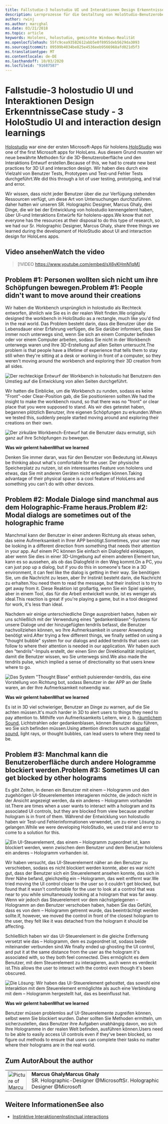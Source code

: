 ```yaml
---
title: Fallstudie-3 holostudio UI und Interaktionen Design Erkenntnisse
description: Lernprozesse für die Gestaltung von HoloStudio-Benutzeroberfläche und -Interaktion
author: rwinj
ms.author: marcghal
ms.date: 03/21/2018
ms.topic: article
keywords: Hololens, holostudio, gemischte Windows-Realität
ms.openlocfilehash: 55fc9cea93582612abb5e0f8955deb5629da3093
ms.sourcegitcommit: 09599b4034be825e4536eeb9566968afd021d5f3
ms.translationtype: MT
ms.contentlocale: de-DE
ms.lasthandoff: 10/03/2020
ms.locfileid: "91687587"
---
```

# <a name="case-study---3-holostudio-ui-and-interaction-design-learnings"></a><span data-ttu-id="f6c53-104">Fallstudie-3 holostudio UI und Interaktionen Design Erkenntnisse</span><span class="sxs-lookup"><span data-stu-id="f6c53-104">Case study - 3 HoloStudio UI and interaction design learnings</span></span>

<span data-ttu-id="f6c53-105">[Holostudio](https://www.youtube.com/watch?v=BRIJG0x_We8) war eine der ersten Microsoft-Apps für hololens.</span><span class="sxs-lookup"><span data-stu-id="f6c53-105">[HoloStudio](https://www.youtube.com/watch?v=BRIJG0x_We8) was one of the first Microsoft apps for HoloLens.</span></span> <span data-ttu-id="f6c53-106">Aus diesem Grund mussten wir neue bewährte Methoden für die 3D-Benutzeroberfläche und den Interaktions Entwurf erstellen.</span><span class="sxs-lookup"><span data-stu-id="f6c53-106">Because of this, we had to create new best practices for 3D UI and interaction design.</span></span> <span data-ttu-id="f6c53-107">Wir haben dies durch eine Vielzahl von Benutzer Tests, Prototypen und Test-und Fehler Tests durchgeführt.</span><span class="sxs-lookup"><span data-stu-id="f6c53-107">We did this through a lot of user testing, prototyping, and trial and error.</span></span>

<span data-ttu-id="f6c53-108">Wir wissen, dass nicht jeder Benutzer über die zur Verfügung stehenden Ressourcen verfügt, um diese Art von Untersuchungen durchzuführen. daher hatten wir unseren SR. Holographic Designer, Marcus Ghaly, drei Dinge, die wir bei der Entwicklung von holostudio kennengelernt haben, über UI-und Interaktions Entwürfe für hololens-apps.</span><span class="sxs-lookup"><span data-stu-id="f6c53-108">We know that not everyone has the resources at their disposal to do this type of research, so we had our Sr. Holographic Designer, Marcus Ghaly, share three things we learned during the development of HoloStudio about UI and interaction design for HoloLens apps.</span></span>

## <a name="watch-the-video"></a><span data-ttu-id="f6c53-109">Video ansehen</span><span class="sxs-lookup"><span data-stu-id="f6c53-109">Watch the video</span></span>

>[!VIDEO https://www.youtube.com/embed/sX6yKHmN1qM]

## <a name="problem-1-people-didnt-want-to-move-around-their-creations"></a><span data-ttu-id="f6c53-110">Problem #1: Personen wollten sich nicht um ihre Schöpfungen bewegen.</span><span class="sxs-lookup"><span data-stu-id="f6c53-110">Problem #1: People didn't want to move around their creations</span></span>

<span data-ttu-id="f6c53-111">Wir haben die Workbench ursprünglich in holostudio als Rechteck entworfen, ähnlich wie Sie es in der realen Welt finden.</span><span class="sxs-lookup"><span data-stu-id="f6c53-111">We originally designed the workbench in HoloStudio as a rectangle, much like you'd find in the real world.</span></span> <span data-ttu-id="f6c53-112">Das Problem besteht darin, dass die Benutzer über die Lebensdauer einer Erfahrung verfügen, die Sie darüber informiert, dass Sie immer noch unterwegs sind, wenn Sie sich an einem Computer befinden oder vor einem Computer arbeiten, sodass Sie nicht in der Workbench unterwegs waren und Ihre 3D-Erstellung auf allen Seiten untersucht.</span><span class="sxs-lookup"><span data-stu-id="f6c53-112">The problem is that people have a lifetime of experience that tells them to stay still when they're sitting at a desk or working in front of a computer, so they weren't moving around the workbench and exploring their 3D creation from all sides.</span></span>

![Der rechteckige Entwurf der Workbench in holostudio hat Benutzern den Umstieg auf die Entwicklung von allen Seiten durchgeführt.](images/rectangular-workbench-500px.jpg)

<span data-ttu-id="f6c53-114">Wir hatten die Einblicke, um die Workbench zu runden, sodass es keine "Front"-oder Clear-Position gab, die Sie positionieren sollten.</span><span class="sxs-lookup"><span data-stu-id="f6c53-114">We had the insight to make the workbench round, so that there was no "front" or clear place that you were supposed to stand.</span></span> <span data-ttu-id="f6c53-115">Als wir dies getestet haben, begannen plötzlich Benutzer, ihre eigenen Schöpfungen zu erkunden.</span><span class="sxs-lookup"><span data-stu-id="f6c53-115">When we tested this, suddenly people started moving around and exploring their creations on their own.</span></span>

![Der zirkuläre Workbench-Entwurf hat die Benutzer dazu ermutigt, sich ganz auf ihre Schöpfungen zu bewegen.](images/circular-workbench-500px.jpg)

<span data-ttu-id="f6c53-117">**Was wir gelernt haben**</span><span class="sxs-lookup"><span data-stu-id="f6c53-117">**What we learned**</span></span>

<span data-ttu-id="f6c53-118">Denken Sie immer daran, was für den Benutzer von Bedeutung ist.</span><span class="sxs-lookup"><span data-stu-id="f6c53-118">Always be thinking about what's comfortable for the user.</span></span> <span data-ttu-id="f6c53-119">Der physische Speicherplatz zu nutzen, ist ein interessantes Feature von hololens und etwas, das Sie mit anderen Geräten nicht erledigen können.</span><span class="sxs-lookup"><span data-stu-id="f6c53-119">Taking advantage of their physical space is a cool feature of HoloLens and something you can't do with other devices.</span></span>

## <a name="problem-2-modal-dialogs-are-sometimes-out-of-the-holographic-frame"></a><span data-ttu-id="f6c53-120">Problem #2: Modale Dialoge sind manchmal aus dem Holographic-Frame heraus.</span><span class="sxs-lookup"><span data-stu-id="f6c53-120">Problem #2: Modal dialogs are sometimes out of the holographic frame</span></span>

<span data-ttu-id="f6c53-121">Manchmal kann der Benutzer in einer anderen Richtung als etwas sehen, das seine Aufmerksamkeit in Ihrer APP benötigt.</span><span class="sxs-lookup"><span data-stu-id="f6c53-121">Sometimes, your user may be looking in a different direction from something that needs their attention in your app.</span></span> <span data-ttu-id="f6c53-122">Auf einem PC können Sie einfach ein Dialogfeld einklappen, aber wenn Sie dies in einer 3D-Umgebung auf einem anderen Element tun, kann es so aussehen, als ob das Dialogfeld in den Weg kommt.</span><span class="sxs-lookup"><span data-stu-id="f6c53-122">On a PC, you can just pop up a dialog, but if you do this in someone's face in a 3D environment, it can feel like the dialog is getting in their way.</span></span> <span data-ttu-id="f6c53-123">Sie benötigen Sie, um die Nachricht zu lesen, aber Ihr Instinkt besteht darin, die Nachricht zu erhalten.</span><span class="sxs-lookup"><span data-stu-id="f6c53-123">You need them to read the message, but their instinct is to try to get away from it.</span></span> <span data-ttu-id="f6c53-124">Diese Reaktion ist großartig, wenn Sie ein Spiel spielen, aber in einem Tool, das für die Arbeit entwickelt wurde, ist es weniger als ideal.</span><span class="sxs-lookup"><span data-stu-id="f6c53-124">This reaction is great if you're playing a game, but in a tool designed for work, it's less than ideal.</span></span>

<span data-ttu-id="f6c53-125">Nachdem wir einige unterschiedliche Dinge ausprobiert haben, haben wir uns schließlich mit der Verwendung eines "gedankenblasen"-Systems für unsere Dialoge und der hinzugefügten tendrils befasst, die Benutzer nachvollziehen können, wo Ihre Aufmerksamkeit in unserer Anwendung benötigt wird.</span><span class="sxs-lookup"><span data-stu-id="f6c53-125">After trying a few different things, we finally settled on using a "thought bubble" system for our dialogs and added tendrils that users can follow to where their attention is needed in our application.</span></span> <span data-ttu-id="f6c53-126">Wir haben auch den "tendrils"-Impuls erstellt, der einen Sinn der Direktionalität impliziert, damit die Benutzer wissen, wo Sie unterwegs sind.</span><span class="sxs-lookup"><span data-stu-id="f6c53-126">We also made the tendrils pulse, which implied a sense of directionality so that users knew where to go.</span></span>

![Das System "Thought Blase" enthielt pulsierender-tendrils, das eine Vorstellung von Richtung bot, sodass Benutzer in der APP an der Stelle waren, an der Ihre Aufmerksamkeit notwendig war.](images/thought-bubble-500px.jpg)

<span data-ttu-id="f6c53-128">**Was wir gelernt haben**</span><span class="sxs-lookup"><span data-stu-id="f6c53-128">**What we learned**</span></span>

<span data-ttu-id="f6c53-129">Es ist in 3D viel schwieriger, Benutzer an Dinge zu warnen, auf die Sie achten müssen.</span><span class="sxs-lookup"><span data-stu-id="f6c53-129">It's much harder in 3D to alert users to things they need to pay attention to.</span></span> <span data-ttu-id="f6c53-130">Mithilfe von Aufmerksamkeits Leitern, wie z. b. [räumlichem Sound](../design/spatial-sound.md), Lichtstrahlen oder gedankenblasen, können Benutzer dazu führen, wo Sie sich befinden müssen.</span><span class="sxs-lookup"><span data-stu-id="f6c53-130">Using attention directors such as [spatial sound](../design/spatial-sound.md), light rays, or thought bubbles, can lead users to where they need to be.</span></span>

## <a name="problem-3-sometimes-ui-can-get-blocked-by-other-holograms"></a><span data-ttu-id="f6c53-131">Problem #3: Manchmal kann die Benutzeroberfläche durch andere Hologramme blockiert werden.</span><span class="sxs-lookup"><span data-stu-id="f6c53-131">Problem #3: Sometimes UI can get blocked by other holograms</span></span>

<span data-ttu-id="f6c53-132">Es gibt Zeiten, in denen ein Benutzer mit einem – Hologramm und den zugehörigen UI-Steuerelementen interagieren möchte, die jedoch nicht in der Ansicht angezeigt werden, da ein anderes – Hologramm vorhanden ist.</span><span class="sxs-lookup"><span data-stu-id="f6c53-132">There are times when a user wants to interact with a hologram and its associated UI controls, but they are blocked from view because another hologram is in front of them.</span></span> <span data-ttu-id="f6c53-133">Während der Entwicklung von holostudio haben wir Test-und Fehlerinformationen verwendet, um zu einer Lösung zu gelangen.</span><span class="sxs-lookup"><span data-stu-id="f6c53-133">While we were developing HoloStudio, we used trial and error to come to a solution for this.</span></span>

![Ein UI-Steuerelement, das einem – Hologramm zugeordnet ist, kann blockiert werden, wenn zwischen dem Benutzer und dem Benutzer hololens ein anderes – Hologramm vorhanden ist.](images/ui-blocked-500px.jpg)

<span data-ttu-id="f6c53-135">Wir haben versucht, das UI-Steuerelement näher an den Benutzer zu verschieben, sodass es nicht blockiert werden konnte, aber es war nicht gut, dass der Benutzer sich ein Steuerelement ansehen konnte, das sich in Ihrer Nähe befand, gleichzeitig ein – Hologramm, das weit entfernt war.</span><span class="sxs-lookup"><span data-stu-id="f6c53-135">We tried moving the UI control closer to the user so it couldn't get blocked, but found that it wasn't comfortable for the user to look at a control that was near to you while simultaneously looking at a hologram that was far away.</span></span> <span data-ttu-id="f6c53-136">Wenn wir jedoch das Steuerelement vor dem nächstgelegenen – Hologramm an den Benutzer verschoben haben, haben Sie das Gefühl, dass es von dem – Hologramm getrennt wurde, das beeinträchtigt werden sollte.</span><span class="sxs-lookup"><span data-stu-id="f6c53-136">If, however, we moved the control in front of the closest hologram to the user, they felt like it was detached from the hologram it should be affecting.</span></span>

<span data-ttu-id="f6c53-137">Schließlich haben wir das UI-Steuerelement in die gleiche Entfernung versetzt wie das – Hologramm, dem es zugeordnet ist, sodass beide miteinander verbunden sind.</span><span class="sxs-lookup"><span data-stu-id="f6c53-137">We finally ended up ghosting the UI control, and put it at the same distance from the user as the hologram it's associated with, so they both feel connected.</span></span> <span data-ttu-id="f6c53-138">Dies ermöglicht es dem Benutzer, mit dem Steuerelement zu interagieren, auch wenn es verdeckt ist.</span><span class="sxs-lookup"><span data-stu-id="f6c53-138">This allows the user to interact with the control even though it's been obscured.</span></span>

![Die Lösung: Wir haben das UI-Steuerelement gehosttet, das sowohl eine Interaktion mit dem Steuerelement ermöglichte als auch eine Verbindung mit dem – Hologramm hergestellt hat, das es beeinflusst hat.](images/ghosting-ui-500px.jpg)

<span data-ttu-id="f6c53-140">**Was wir gelernt haben**</span><span class="sxs-lookup"><span data-stu-id="f6c53-140">**What we learned**</span></span>

<span data-ttu-id="f6c53-141">Benutzer müssen problemlos auf UI-Steuerelemente zugreifen können, selbst wenn Sie blockiert wurden. Daher sollten Sie Methoden ermitteln, um sicherzustellen, dass Benutzer ihre Aufgaben unabhängig davon, wo sich Ihre Hologramme in der realen Welt befinden, ausführen können.</span><span class="sxs-lookup"><span data-stu-id="f6c53-141">Users need to be able to easily access UI controls even if they've been blocked, so figure out methods to ensure that users can complete their tasks no matter where their holograms are in the real world.</span></span>

## <a name="about-the-author"></a><span data-ttu-id="f6c53-142">Zum Autor</span><span class="sxs-lookup"><span data-stu-id="f6c53-142">About the author</span></span>

<table style="border-collapse:collapse">
<tr>
<td style="border-style: none" width="60"><img alt="Picture of Marcus Ghaly" width="60" height="60" src="images/marcus-ghaly-200px.jpg"></td>
<td style="border-style: none"><span data-ttu-id="f6c53-143"><b>Marcus Ghaly</b></span><span class="sxs-lookup"><span data-stu-id="f6c53-143"><b>Marcus Ghaly</b></span></span><br><span data-ttu-id="f6c53-144">SR. Holographic-Designer @Microsoft</span><span class="sxs-lookup"><span data-stu-id="f6c53-144">Sr. Holographic Designer @Microsoft</span></span></td>
</tr>
</table>

## <a name="see-also"></a><span data-ttu-id="f6c53-145">Weitere Informationen</span><span class="sxs-lookup"><span data-stu-id="f6c53-145">See also</span></span>
* [<span data-ttu-id="f6c53-146">Instinktive Interaktionen</span><span class="sxs-lookup"><span data-stu-id="f6c53-146">Instinctual interactions</span></span>](../design/interaction-fundamentals.md)
